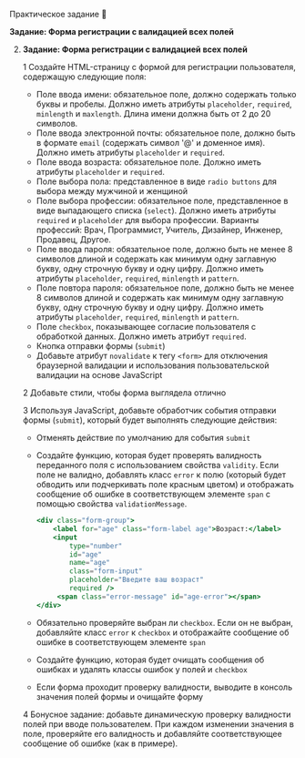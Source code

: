 Практическое задание 💎

 **Задание: Форма регистрации с валидацией всех полей**
    
2. **Задание: Форма регистрации с валидацией всех полей**
    
    1 Создайте HTML-страницу с формой для регистрации пользователя, содержащую следующие поля:
    
    - Поле ввода имени: обязательное поле, должно содержать только буквы и пробелы. Должно иметь атрибуты `placeholder`, `required`, `minlength` и `maxlength`. Длина имени должна быть от 2 до 20 символов.
    - Поле ввода электронной почты: обязательное поле, должно быть в формате `email` (содержать символ '@' и доменное имя). Должно иметь атрибуты `placeholder` и `required`.
    - Поле ввода возраста: обязательное поле. Должно иметь атрибуты `placeholder` и `required`.
    - Поле выбора пола: представленное в виде `radio buttons` для выбора между мужчиной и женщиной
    - Поле выбора профессии: обязательное поле, представленное в виде выпадающего списка (`select`). Должно иметь атрибуты `required` и `placeholder` для выбора профессии. Варианты профессий: Врач, Программист, Учитель, Дизайнер, Инженер, Продавец, Другое.
    - Поле ввода пароля: обязательное поле, должно быть не менее 8 символов длиной и содержать как минимум одну заглавную букву, одну строчную букву и одну цифру. Должно иметь атрибуты `placeholder`, `required`, `minlength` и `pattern`.
    - Поле повтора пароля: обязательное поле, должно быть не менее 8 символов длиной и содержать как минимум одну заглавную букву, одну строчную букву и одну цифру. Должно иметь атрибуты `placeholder`, `required`, `minlength` и `pattern`.
    - Поле `checkbox`, показывающее согласие пользователя с обработкой данных. Должно иметь атрибут `required`.
    - Кнопка отправки формы (`submit`)
    - Добавьте атрибут `novalidate` к тегу `<form>` для отключения браузерной валидации и использования пользовательской валидации на основе JavaScript
    
    2 Добавьте стили, чтобы форма выглядела отлично
    
    3 Используя JavaScript, добавьте обработчик события отправки формы (`submit`), который будет выполнять следующие действия:
    
    - Отменять действие по умолчанию для события `submit`
    - Создайте функцию, которая будет проверять валидность переданного поля с использованием свойства `validity`. Если поле не валидно, добавлять класс `error` к полю (который будет обводить или подчеркивать поле красным цветом) и отображать сообщение об ошибке в соответствующем элементе `span` с помощью свойства `validationMessage`.
        
        ```jsx
        <div class="form-group">
        	<label for="age" class="form-label age">Возраст:</label>
        	<input
        		type="number"
        		id="age"
        		name="age"
        		class="form-input"
        		placeholder="Введите ваш возраст"
        		required />
        	 <span class="error-message" id="age-error"></span>
        </div>
        ```
        
    - Обязательно проверяйте выбран ли `checkbox`. Если он не выбран, добавляйте класс `error` к `checkbox` и отображайте сообщение об ошибке в соответствующем элементе `span`
    - Создайте функцию, которая будет очищать сообщения об ошибках и удалять классы ошибок у полей и `checkbox`
    - Если форма проходит проверку валидности, выводите в консоль значения полей формы и очищайте форму
    
    4 Бонусное задание: добавьте динамическую проверку валидности полей при вводе пользователем. При каждом изменении значения в поле, проверяйте его валидность и добавляйте соответствующее сообщение об ошибке (как в примере).